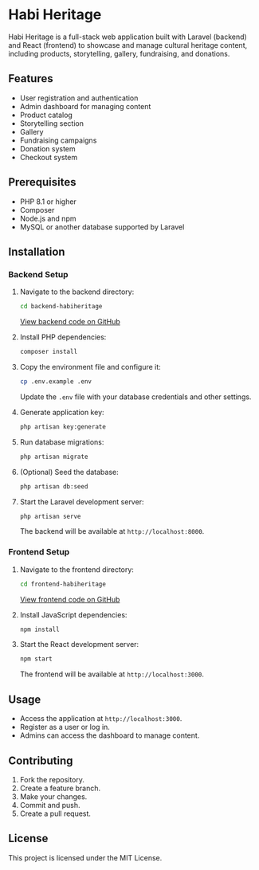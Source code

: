 # Habi Heritage

Habi Heritage is a full-stack web application built with Laravel (backend) and React (frontend) to showcase and manage cultural heritage content, including products, storytelling, gallery, fundraising, and donations.

## Features

- User registration and authentication
- Admin dashboard for managing content
- Product catalog
- Storytelling section
- Gallery
- Fundraising campaigns
- Donation system
- Checkout system

## Prerequisites

- PHP 8.1 or higher
- Composer
- Node.js and npm
- MySQL or another database supported by Laravel

## Installation

### Backend Setup

1. Navigate to the backend directory:

    ```bash
    cd backend-habiheritage
    ```

    [View backend code on GitHub](https://github.com/Faranxis524/Habi-Heritage/tree/main/backend-habiheritage)

2. Install PHP dependencies:

   ```bash
   composer install
   ```

3. Copy the environment file and configure it:

   ```bash
   cp .env.example .env
   ```

   Update the `.env` file with your database credentials and other settings.

4. Generate application key:

   ```bash
   php artisan key:generate
   ```

5. Run database migrations:

   ```bash
   php artisan migrate
   ```

6. (Optional) Seed the database:

   ```bash
   php artisan db:seed
   ```

7. Start the Laravel development server:

   ```bash
   php artisan serve
   ```

   The backend will be available at `http://localhost:8000`.

### Frontend Setup

1. Navigate to the frontend directory:

    ```bash
    cd frontend-habiheritage
    ```

    [View frontend code on GitHub](https://github.com/Faranxis524/Habi-Heritage/tree/main/frontend-habiheritage)

2. Install JavaScript dependencies:

   ```bash
   npm install
   ```

3. Start the React development server:

   ```bash
   npm start
   ```

   The frontend will be available at `http://localhost:3000`.

## Usage

- Access the application at `http://localhost:3000`.
- Register as a user or log in.
- Admins can access the dashboard to manage content.

## Contributing

1. Fork the repository.
2. Create a feature branch.
3. Make your changes.
4. Commit and push.
5. Create a pull request.

## License

This project is licensed under the MIT License.